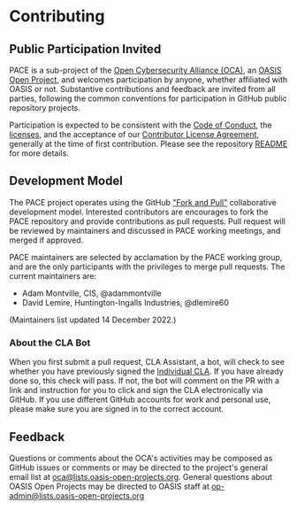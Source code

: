 # Contributing

## <a id="openParticipation">Public Participation Invited</a>

PACE is a sub-project of the [Open Cybersecurity Alliance
(OCA)](https://opencybersecurityalliance.org/), an [OASIS Open
Project](https://oasis-open-projects.org/), and welcomes
participation by anyone, whether affiliated with OASIS or not.
Substantive contributions and feedback are invited from all
parties, following the common conventions for participation in
GitHub public repository projects.  

Participation is expected to be consistent with the [Code of
Conduct](https://github.com/opencybersecurityalliance/oasis-open-project/blob/master/CODE_OF_CONDUCT.md),
the
[licenses](https://github.com/opencybersecurityalliance/oasis-open-project/blob/master/LICENSE.md),
and the acceptance of our [Contributor License Agreement](https://www.oasis-open.org/open-projects/cla/oasis-open-projects-individual-contributor-license-agreement-i-cla/),
generally at the time of first contribution. Please see the
repository
[README](https://github.com/opencybersecurityalliance/oasis-open-project/blob/master/README.md)
for more details.</p>

## <a id="DevModel">Development Model</a>

The PACE project operates using the GitHub ["Fork and
Pull"](https://docs.github.com/en/pull-requests/collaborating-with-pull-requests/getting-started/about-collaborative-development-models#fork-and-pull-model)
collaborative development model. Interested contributors are
encourages to fork the PACE repository and provide contributions
as pull requests. Pull request will be reviewed by maintainers
and discussed in PACE working meetings, and merged if approved.

PACE maintainers are selected by acclamation by the PACE working
group, and are the only participants with the privileges to merge
pull requests. The current maintainers are:

 * Adam Montville, CIS, @adammontville
 * David Lemire, Huntington-Ingalls Industries, @dlemire60

(Maintainers list updated 14 December 2022.)

### About the CLA Bot

When you first submit a pull request, CLA Assistant, a bot, will check to see whether you have previously signed the [Individual CLA](https://cla-assistant.io/opencybersecurityalliance/oasis-open-project). If you have already done so, this check will pass. If not, the bot will comment on the PR with a link and instruction for you to click and sign the CLA electronically via GitHub. If you use different GitHub accounts for work and personal use, please make sure you are signed in to the correct account.

## <a id="feedback">Feedback</a>

Questions or comments about the OCA's activities may be composed
as GitHub issues or comments or may be directed to the project's
general email list at oca@lists.oasis-open-projects.org. General
questions about OASIS Open Projects may be directed to OASIS
staff at op-admin@lists.oasis-open-projects.org
